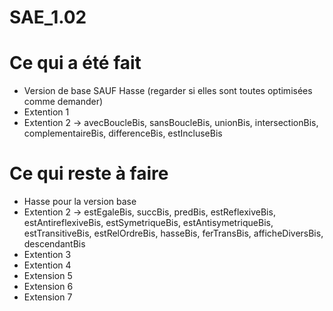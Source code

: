 # SAE_1.02

# Ce qui a été fait

- Version de base SAUF Hasse (regarder si elles sont toutes optimisées comme demander)
- Extention 1
- Extention 2 -> avecBoucleBis, sansBoucleBis, unionBis, intersectionBis, complementaireBis, differenceBis, estIncluseBis

# Ce qui reste à faire

- Hasse pour la version base
- Extention 2 -> estEgaleBis, succBis, predBis, estReflexiveBis, estAntireflexiveBis, estSymetriqueBis, 
estAntisymetriqueBis, estTransitiveBis, estRelOrdreBis, hasseBis, ferTransBis, afficheDiversBis, descendantBis
- Extention 3
- Extention 4
- Extension 5
- Extension 6
- Extension 7
